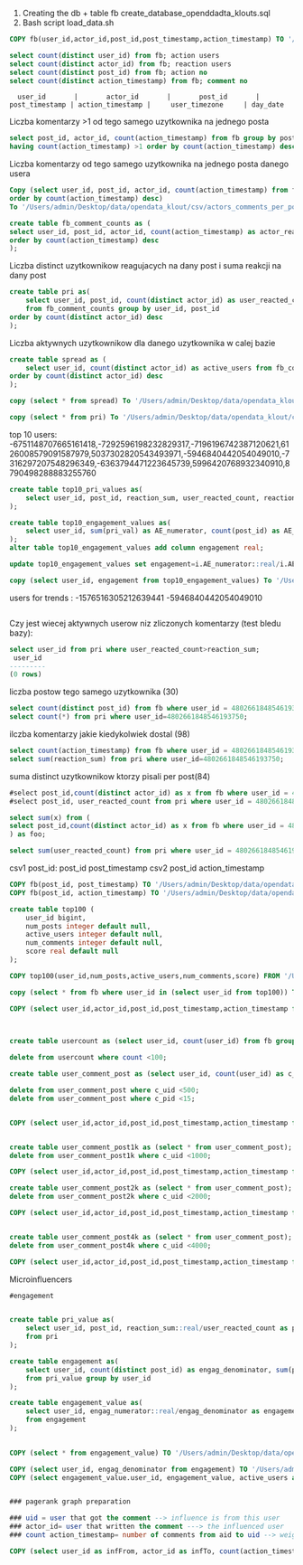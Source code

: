

1. Creating the db + table fb
create_database_openddadta_klouts.sql
2. Bash script load_data.sh

```sql
COPY fb(user_id,actor_id,post_id,post_timestamp,action_timestamp) TO '/Users/admin/Desktop/fb.csv' DELIMITER ',' CSV HEADER;

select count(distinct user_id) from fb; action users
select count(distinct actor_id) from fb; reaction users
select count(distinct post_id) from fb; action no
select count(distinct action_timestamp) from fb; comment no

```

      user_id       |       actor_id       |       post_id       | post_timestamp | action_timestamp |     user_timezone     | day_date 

Liczba komentarzy >1 od tego samego uzytkownika na jednego posta
```sql
select post_id, actor_id, count(action_timestamp) from fb group by post_id, actor_id
having count(action_timestamp) >1 order by count(action_timestamp) desc;
```

Liczba komentarzy od tego samego uzytkownika na jednego posta danego usera
```sql
Copy (select user_id, post_id, actor_id, count(action_timestamp) from fb group by user_id, post_id, actor_id
order by count(action_timestamp) desc)
To '/Users/admin/Desktop/data/opendata_klout/csv/actors_comments_per_post.csv' With CSV DELIMITER ',';
```

```sql
create table fb_comment_counts as (
select user_id, post_id, actor_id, count(action_timestamp) as actor_reaction_count from fb group by user_id, post_id, actor_id
order by count(action_timestamp) desc
);
```
Liczba distinct uzytkownikow reagujacych na dany post i suma reakcji na dany post
```sql
create table pri as(
	select user_id, post_id, count(distinct actor_id) as user_reacted_count, sum(actor_reaction_count) as reaction_sum 
	from fb_comment_counts group by user_id, post_id
order by count(distinct actor_id) desc
);
```
Liczba aktywnych uzytkownikow dla danego uzytkownika w calej bazie
```sql
create table spread as (
	select user_id, count(distinct actor_id) as active_users from fb_comment_counts group by user_id
order by count(distinct actor_id) desc
);

```

```sql
copy (select * from spread) To '/Users/admin/Desktop/data/opendata_klout/csv/spread.csv'  DELIMITER ',' CSV HEADER;

copy (select * from pri) To '/Users/admin/Desktop/data/opendata_klout/csv/pri.csv'   DELIMITER ',' CSV HEADER;

```

top 10 users: -6751148707665161418,-7292596198232829317,-7196196742387120621,6126008579091587979,5037302820543493971,-5946840442054049010,-7316297207548296349,-6363794471223645739,5996420768932340910,8790498288883255760

```sql
create table top10_pri_values as(
	select user_id, post_id, reaction_sum, user_reacted_count, reaction_sum::real/user_reacted_count as pri_val from pri where user_id in (-6751148707665161418,-7292596198232829317,-7196196742387120621,6126008579091587979,5037302820543493971,-5946840442054049010,-7316297207548296349,-6363794471223645739,5996420768932340910,8790498288883255760)
);

create table top10_engagement_values as(
	select user_id, sum(pri_val) as AE_numerator, count(post_id) as AE_denominator from top10_pri_values group by user_id
);
alter table top10_engagement_values add column engagement real;

update top10_engagement_values set engagement=i.AE_numerator::real/i.AE_denominator from (select user_id, AE_numerator, AE_denominator from top10_engagement_values) i where i.user_id = top10_engagement_values.user_id;

copy (select user_id, engagement from top10_engagement_values) To '/Users/admin/Desktop/data/opendata_klout/data/klout/top10_engagement.csv'  DELIMITER ',' CSV HEADER;
```


users for trends : -1576516305212639441
-5946840442054049010

```sql

```
Czy jest wiecej aktywnych userow niz zliczonych komentarzy (test bledu bazy):

```sql
select user_id from pri where user_reacted_count>reaction_sum;
 user_id 
---------
(0 rows)
```

liczba postow tego samego uzytkownika (30)
```sql
select count(distinct post_id) from fb where user_id = 4802661848546193750;
select count(*) from pri where user_id=4802661848546193750;
```

ilczba komentarzy jakie kiedykolwiek dostal (98)
```sql
select count(action_timestamp) from fb where user_id = 4802661848546193750;
select sum(reaction_sum) from pri where user_id=4802661848546193750;
```

suma distinct uzytkownikow ktorzy pisali per post(84)
```sql
#select post_id,count(distinct actor_id) as x from fb where user_id = 4802661848546193750 group by post_id order by x;
#select post_id, user_reacted_count from pri where user_id = 4802661848546193750;         

select sum(x) from (
select post_id,count(distinct actor_id) as x from fb where user_id = 4802661848546193750 group by post_id order by x
) as foo;

select sum(user_reacted_count) from pri where user_id = 4802661848546193750; 

```

csv1 post_id: post_id post_timestamp
csv2 post_id action_timestamp
```sql
COPY fb(post_id, post_timestamp) TO '/Users/admin/Desktop/data/opendata_klout/csv/post_id_post_timestamp.csv' DELIMITER ',' CSV HEADER;
COPY fb(post_id, action_timestamp) TO '/Users/admin/Desktop/data/opendata_klout/csv/post_id_action_timestamp.csv' DELIMITER ',' CSV HEADER;

```

```sql
create table top100 (
	user_id bigint,
	num_posts integer default null,
	active_users integer default null,
	num_comments integer default null,
	score real default null
);

COPY top100(user_id,num_posts,active_users,num_comments,score) FROM '/Users/admin/Desktop/data/opendata_klout/data/top100.csv' DELIMITER ',' CSV HEADER;

copy (select * from fb where user_id in (select user_id from top100)) To '/Users/admin/Desktop/data/opendata_klout/data/top100info.csv'   DELIMITER ',' CSV HEADER;

```

```sql
COPY (select user_id,actor_id,post_id,post_timestamp,action_timestamp from fb where user_id in (select user_id from usercount) )TO '/Users/admin/Desktop/fb.csv' DELIMITER ',' CSV HEADER;



create table usercount as (select user_id, count(user_id) from fb group by user_id)
		
delete from usercount where count <100;

create table user_comment_post as (select user_id, count(user_id) as c_uid, count(distinct post_id) as c_pid from fb group by user_id);

delete from user_comment_post where c_uid <500;
delete from user_comment_post where c_pid <15;


COPY (select user_id,actor_id,post_id,post_timestamp,action_timestamp from fb where user_id in (select user_id from user_comment_post) )TO '/Users/admin/Desktop/user_comment_post500.csv' DELIMITER ',' CSV HEADER;


create table user_comment_post1k as (select * from user_comment_post);
delete from user_comment_post1k where c_uid <1000;

COPY (select user_id,actor_id,post_id,post_timestamp,action_timestamp from fb where user_id in (select user_id from user_comment_post1k) )TO '/Users/admin/Desktop/user_comment_post1k.csv' DELIMITER ',' CSV HEADER;

create table user_comment_post2k as (select * from user_comment_post);
delete from user_comment_post2k where c_uid <2000;

COPY (select user_id,actor_id,post_id,post_timestamp,action_timestamp from fb where user_id in (select user_id from user_comment_post2k) )TO '/Users/admin/Desktop/user_comment_post2k.csv' DELIMITER ',' CSV HEADER;


create table user_comment_post4k as (select * from user_comment_post);
delete from user_comment_post4k where c_uid <4000;

COPY (select user_id,actor_id,post_id,post_timestamp,action_timestamp from fb where user_id in (select user_id from user_comment_post4k) )TO '/Users/admin/Desktop/user_comment_post4k.csv' DELIMITER ',' CSV HEADER;

```
Microinfluencers 
```sql
#engagement


create table pri_value as(
	select user_id, post_id, reaction_sum::real/user_reacted_count as pri_value 
	from pri
);

create table engagement as(
	select user_id, count(distinct post_id) as engag_denominator, sum(pri_value) as engag_numerator
	from pri_value group by user_id
);

create table engagement_value as(
	select user_id, engag_numerator::real/engag_denominator as engagement_value
	from engagement
);
 

COPY (select * from engagement_value) TO '/Users/admin/Desktop/data/opendata_klout/microinfluencers/klout/engagement.csv' DELIMITER ',' CSV HEADER;

COPY (select user_id, engag_denominator from engagement) TO '/Users/admin/Desktop/data/opendata_klout/microinfluencers/klout/fc_A.csv' DELIMITER ',' CSV HEADER;
COPY (select engagement_value.user_id, engagement_value, active_users as spread from engagement_value join spread on engagement_value.user_id = spread.user_id) TO '/Users/admin/Desktop/data/opendata_klout/microinfluencers/klout/engagement_spread.csv' DELIMITER ',' CSV HEADER;


### pagerank graph preparation

### uid = user that got the comment --> influence is from this user
### actor_id= user that written the comment ---> the influenced user
### count action_timestamp= number of comments from aid to uid --> weight of the inf

COPY (select user_id as infFrom, actor_id as infTo, count(action_timestamp) as weight from fb group by user_id, actor_id) TO '/Users/admin/Desktop/data/opendata_klout/microinfluencers/klout/pagerank_data.csv' DELIMITER ',' CSV HEADER;



````